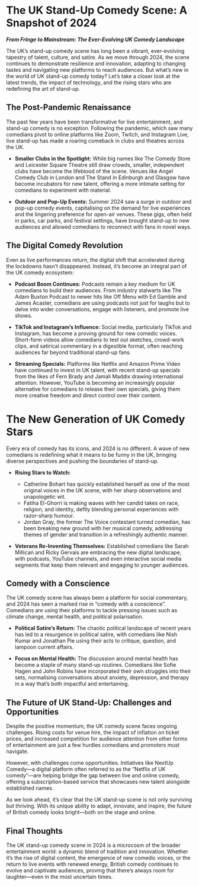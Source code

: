 # The UK Stand-Up Comedy Scene: A Snapshot of 2024

***From Fringe to Mainstream: The Ever-Evolving UK Comedy Landscape***

The UK’s stand-up comedy scene has long been a vibrant, ever-evolving
tapestry of talent, culture, and satire. As we move through 2024, the scene
continues to demonstrate resilience and innovation, adapting to changing
tastes and navigating new platforms to reach audiences. But what’s new in
the world of UK stand-up comedy today? Let’s take a closer look at the
latest trends, the impact of technology, and the rising stars who are
redefining the art of stand-up.

## The Post-Pandemic Renaissance

The past few years have been transformative for live entertainment, and
stand-up comedy is no exception. Following the pandemic, which saw many
comedians pivot to online platforms like Zoom, Twitch, and Instagram Live,
live stand-up has made a roaring comeback in clubs and theatres across the UK.

* **Smaller Clubs in the Spotlight:** While big names like The Comedy Store and Leicester Square Theatre still draw crowds, smaller, independent clubs have become the lifeblood of the scene. Venues like Angel Comedy Club in London and The Stand in Edinburgh and Glasgow have become incubators for new talent, offering a more intimate setting for comedians to experiment with material.

* **Outdoor and Pop-Up Events:** Summer 2024 saw a surge in outdoor and pop-up comedy events, capitalising on the demand for live experiences and the lingering preference for open-air venues. These gigs, often held in parks, car parks, and festival settings, have brought stand-up to new audiences and allowed comedians to reconnect with fans in novel ways.

## The Digital Comedy Revolution

Even as live performances return, the digital shift that accelerated during
the lockdowns hasn’t disappeared. Instead, it’s become an integral part of
the UK comedy ecosystem:

* **Podcast Boom Continues:** Podcasts remain a key medium for UK comedians to build their audiences. From industry stalwarts like The Adam Buxton Podcast to newer hits like Off Menu with Ed Gamble and James Acaster, comedians are using podcasts not just for laughs but to delve into wider conversations, engage with listeners, and promote live shows.

* **TikTok and Instagram’s Influence:** Social media, particularly TikTok and Instagram, has become a proving ground for new comedic voices. Short-form videos allow comedians to test out sketches, crowd-work clips, and satirical commentary in a digestible format, often reaching audiences far beyond traditional stand-up fans.

* **Streaming Specials:** Platforms like Netflix and Amazon Prime Video have continued to invest in UK talent, with recent stand-up specials from the likes of Fern Brady and Jamali Maddix drawing international attention. However, YouTube is becoming an increasingly popular alternative for comedians to release their own specials, giving them more creative freedom and direct control over their content.

# The New Generation of UK Comedy Stars

Every era of comedy has its icons, and 2024 is no different. A wave of new
comedians is redefining what it means to be funny in the UK, bringing
diverse perspectives and pushing the boundaries of stand-up.

* **Rising Stars to Watch:**

  - Catherine Bohart has quickly established herself as one of the most original voices in the UK scene, with her sharp observations and unapologetic wit.
  - Fatiha El-Ghorri is making waves with her candid takes on race, religion, and identity, deftly blending personal experiences with razor-sharp humour.
  - Jordan Gray, the former The Voice contestant turned comedian, has been breaking new ground with her musical comedy, addressing themes of gender and transition in a refreshingly authentic manner.

* **Veterans Re-Inventing Themselves:** Established comedians like Sarah
Millican and Ricky Gervais are embracing the new digital landscape, with
podcasts, YouTube channels, and even interactive social media segments that
keep them relevant and engaging to younger audiences.

## Comedy with a Conscience

The UK comedy scene has always been a platform for social commentary, and
2024 has seen a marked rise in “comedy with a conscience”. Comedians are
using their platforms to tackle pressing issues such as climate change,
mental health, and political polarisation.

* **Political Satire’s Return:** The chaotic political landscape of recent years has led to a resurgence in political satire, with comedians like Nish Kumar and Jonathan Pie using their acts to critique, question, and lampoon current affairs.

* **Focus on Mental Health:** The discussion around mental health has become a staple of many stand-up routines. Comedians like Sofie Hagen and John Robins have incorporated their own struggles into their sets, normalising conversations about anxiety, depression, and therapy in a way that’s both impactful and entertaining.

## The Future of UK Stand-Up: Challenges and Opportunities

Despite the positive momentum, the UK comedy scene faces ongoing challenges.
Rising costs for venue hire, the impact of inflation on ticket prices, and
increased competition for audience attention from other forms of
entertainment are just a few hurdles comedians and promoters must navigate.

However, with challenges come opportunities. Initiatives like NextUp Comedy—a
digital platform often referred to as the “Netflix of UK comedy”—are helping
bridge the gap between live and online comedy, offering a subscription-based
service that showcases new talent alongside established names.

As we look ahead, it’s clear that the UK stand-up scene is not only surviving
but thriving. With its unique ability to adapt, innovate, and inspire, the
future of British comedy looks bright—both on the stage and online.

## Final Thoughts

The UK stand-up comedy scene in 2024 is a microcosm of the broader
entertainment world: a dynamic blend of tradition and innovation. Whether
it’s the rise of digital content, the emergence of new comedic voices, or
the return to live events with renewed energy, British comedy continues to
evolve and captivate audiences, proving that there’s always room for
laughter—even in the most uncertain times.
